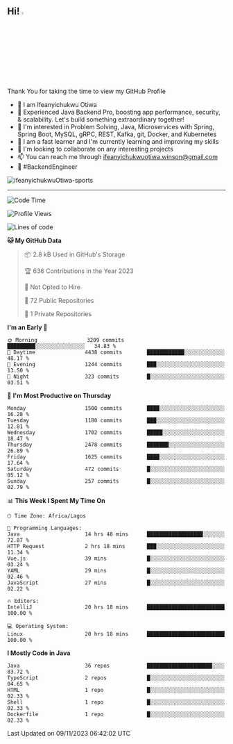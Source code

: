 <!-- BLOG-POST-LIST:START --><!-- BLOG-POST-LIST:END -->

## Hi! <img src="https://media.giphy.com/media/hvRJCLFzcasrR4ia7z/giphy.gif" width="4%"> 

Thank You for taking the time to view my GitHub Profile

- 👋 I am Ifeanyichukwu Otiwa
- 🚀 Experienced Java Backend Pro, boosting app performance, security, & scalability. Let's build something extraordinary together!
- 👀 I'm interested in Problem Solving, Java, Microservices with Spring, Spring Boot, MySQL, gRPC, REST, Kafka, git, Docker, and Kubernetes
- 🌱 I am a fast learner and I'm currently learning and improving my skills
- 💞️ I'm looking to collaborate on any interesting projects
- 📫 You can reach me through ifeanyichukwuotiwa.winson@gmail.com
- 🚀 #BackendEngineer

<p align="left" marginTop="10px"> <img src="https://komarev.com/ghpvc/?username=ifeanyichukwuOtiwa-sports&label=Profile%20views&color=0e75b6&style=for-the-badge" alt="ifeanyichukwuOtiwa-sports" /> </p>

***

<!--START_SECTION:waka-->
![Code Time](http://img.shields.io/badge/Code%20Time-1%2C895%20hrs%2044%20mins-blue)

![Profile Views](http://img.shields.io/badge/Profile%20Views-0-blue)

![Lines of code](https://img.shields.io/badge/From%20Hello%20World%20I%27ve%20Written-3.7%20million%20lines%20of%20code-blue)

**🐱 My GitHub Data** 

> 📦 2.8 kB Used in GitHub's Storage 
 > 
> 🏆 636 Contributions in the Year 2023
 > 
> 🚫 Not Opted to Hire
 > 
> 📜 72 Public Repositories 
 > 
> 🔑 1 Private Repositories 
 > 
**I'm an Early 🐤** 

```text
🌞 Morning                3209 commits        █████████░░░░░░░░░░░░░░░░   34.83 % 
🌆 Daytime                4438 commits        ████████████░░░░░░░░░░░░░   48.17 % 
🌃 Evening                1244 commits        ███░░░░░░░░░░░░░░░░░░░░░░   13.50 % 
🌙 Night                  323 commits         █░░░░░░░░░░░░░░░░░░░░░░░░   03.51 % 
```
📅 **I'm Most Productive on Thursday** 

```text
Monday                   1500 commits        ████░░░░░░░░░░░░░░░░░░░░░   16.28 % 
Tuesday                  1180 commits        ███░░░░░░░░░░░░░░░░░░░░░░   12.81 % 
Wednesday                1702 commits        █████░░░░░░░░░░░░░░░░░░░░   18.47 % 
Thursday                 2478 commits        ███████░░░░░░░░░░░░░░░░░░   26.89 % 
Friday                   1625 commits        ████░░░░░░░░░░░░░░░░░░░░░   17.64 % 
Saturday                 472 commits         █░░░░░░░░░░░░░░░░░░░░░░░░   05.12 % 
Sunday                   257 commits         █░░░░░░░░░░░░░░░░░░░░░░░░   02.79 % 
```


📊 **This Week I Spent My Time On** 

```text
🕑︎ Time Zone: Africa/Lagos

💬 Programming Languages: 
Java                     14 hrs 48 mins      ██████████████████░░░░░░░   72.87 % 
HTTP Request             2 hrs 18 mins       ███░░░░░░░░░░░░░░░░░░░░░░   11.34 % 
Vue.js                   39 mins             █░░░░░░░░░░░░░░░░░░░░░░░░   03.24 % 
YAML                     29 mins             █░░░░░░░░░░░░░░░░░░░░░░░░   02.46 % 
JavaScript               27 mins             █░░░░░░░░░░░░░░░░░░░░░░░░   02.22 % 

🔥 Editors: 
IntelliJ                 20 hrs 18 mins      █████████████████████████   100.00 % 

💻 Operating System: 
Linux                    20 hrs 18 mins      █████████████████████████   100.00 % 
```

**I Mostly Code in Java** 

```text
Java                     36 repos            █████████████████████░░░░   83.72 % 
TypeScript               2 repos             █░░░░░░░░░░░░░░░░░░░░░░░░   04.65 % 
HTML                     1 repo              █░░░░░░░░░░░░░░░░░░░░░░░░   02.33 % 
Shell                    1 repo              █░░░░░░░░░░░░░░░░░░░░░░░░   02.33 % 
Dockerfile               1 repo              █░░░░░░░░░░░░░░░░░░░░░░░░   02.33 % 
```




 Last Updated on 09/11/2023 06:42:02 UTC
<!--END_SECTION:waka-->

<!--
<p align="center">
![trophy](https://github-profile-trophy.vercel.app/?username=ifeanyichukwuOtiwa-sports&theme=onedark) (https://github.com/ryo-ma/github-profile-trophy)
</p>
-->

<!---
ifeanyi-otiwa/ifeanyi-otiwa is a ✨ special ✨ repository because its `README.md` (this file) appears on your GitHub profile.
You can click the Preview link to take a look at your changes.
--->
